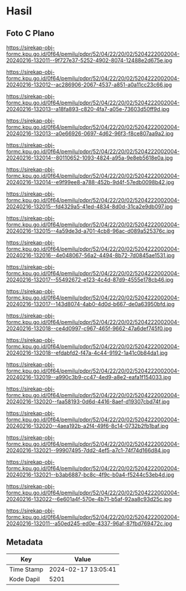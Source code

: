 # Hasil

## Foto C Plano

https://sirekap-obj-formc.kpu.go.id/0f64/pemilu/pdpr/52/04/22/20/02/5204222002004-20240216-132011--9f727e37-5252-4902-8074-12488e2d675e.jpg

https://sirekap-obj-formc.kpu.go.id/0f64/pemilu/pdpr/52/04/22/20/02/5204222002004-20240216-132012--ac286906-2067-4537-a851-a0a11cc23c66.jpg

https://sirekap-obj-formc.kpu.go.id/0f64/pemilu/pdpr/52/04/22/20/02/5204222002004-20240216-132013--a18fa893-c820-4fa7-a05e-73603d50ff9d.jpg

https://sirekap-obj-formc.kpu.go.id/0f64/pemilu/pdpr/52/04/22/20/02/5204222002004-20240216-132013--a0e66926-0697-4d62-96f3-f8ce807aa9a2.jpg

https://sirekap-obj-formc.kpu.go.id/0f64/pemilu/pdpr/52/04/22/20/02/5204222002004-20240216-132014--80110652-1093-4824-a95a-9e8eb5618e0a.jpg

https://sirekap-obj-formc.kpu.go.id/0f64/pemilu/pdpr/52/04/22/20/02/5204222002004-20240216-132014--e9f99ee8-a788-452b-9d4f-57edb0098b42.jpg

https://sirekap-obj-formc.kpu.go.id/0f64/pemilu/pdpr/52/04/22/20/02/5204222002004-20240216-132015--fd4329a5-41ed-4834-8d0d-31ca2e9db097.jpg

https://sirekap-obj-formc.kpu.go.id/0f64/pemilu/pdpr/52/04/22/20/02/5204222002004-20240216-132015--4a59de3d-a701-4cb8-96ac-d089a525376c.jpg

https://sirekap-obj-formc.kpu.go.id/0f64/pemilu/pdpr/52/04/22/20/02/5204222002004-20240216-132016--4e048067-56a2-4494-8b72-7d0845ae1531.jpg

https://sirekap-obj-formc.kpu.go.id/0f64/pemilu/pdpr/52/04/22/20/02/5204222002004-20240216-132017--55492672-e123-4c4d-87d9-4555e178cb46.jpg

https://sirekap-obj-formc.kpu.go.id/0f64/pemilu/pdpr/52/04/22/20/02/5204222002004-20240216-132017--143d8074-4ab0-4d0d-b667-de0a63950bfd.jpg

https://sirekap-obj-formc.kpu.go.id/0f64/pemilu/pdpr/52/04/22/20/02/5204222002004-20240216-132018--ce4d0997-c967-465f-9662-47a6def745f0.jpg

https://sirekap-obj-formc.kpu.go.id/0f64/pemilu/pdpr/52/04/22/20/02/5204222002004-20240216-132018--efdabfd2-f47a-4c44-9192-1a41c0b84da1.jpg

https://sirekap-obj-formc.kpu.go.id/0f64/pemilu/pdpr/52/04/22/20/02/5204222002004-20240216-132019--a990c3b9-cc47-4ed9-a8e2-eafa1f154033.jpg

https://sirekap-obj-formc.kpu.go.id/0f64/pemilu/pdpr/52/04/22/20/02/5204222002004-20240216-132020--faa58193-0d6d-4416-8aef-d19307cbd74f.jpg

https://sirekap-obj-formc.kpu.go.id/0f64/pemilu/pdpr/52/04/22/20/02/5204222002004-20240216-132020--4aea192b-a2f4-49f6-8c14-0732b2fb1baf.jpg

https://sirekap-obj-formc.kpu.go.id/0f64/pemilu/pdpr/52/04/22/20/02/5204222002004-20240216-132021--99907495-7dd2-4ef5-a7c1-74f74d166d84.jpg

https://sirekap-obj-formc.kpu.go.id/0f64/pemilu/pdpr/52/04/22/20/02/5204222002004-20240216-132021--b3ab6887-bc8c-4f9c-b0a4-f5244c53eb4d.jpg

https://sirekap-obj-formc.kpu.go.id/0f64/pemilu/pdpr/52/04/22/20/02/5204222002004-20240216-132022--6e601a4f-570e-4b71-b5af-92aa8c93d25c.jpg

https://sirekap-obj-formc.kpu.go.id/0f64/pemilu/pdpr/52/04/22/20/02/5204222002004-20240216-132011--a50ed245-ed0e-4337-96af-87fbd769472c.jpg


## Metadata

| Key        | Value               |
| ---------- | ------------------- |
| Time Stamp | 2024-02-17 13:05:41 |
| Kode Dapil | 5201                |



